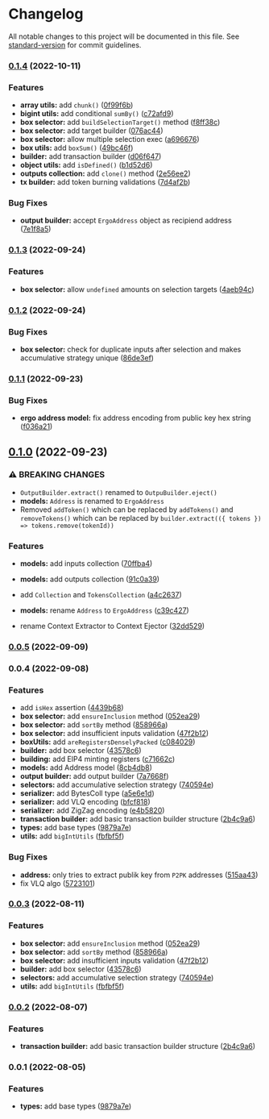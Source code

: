 # Changelog

All notable changes to this project will be documented in this file. See [standard-version](https://github.com/conventional-changelog/standard-version) for commit guidelines.

### [0.1.4](https://github.com/capt-nemo429/flet/compare/v0.1.3...v0.1.4) (2022-10-11)


### Features

* **array utils:** add `chunk()` ([0f99f6b](https://github.com/capt-nemo429/flet/commit/0f99f6b5b0f9469809193c448f431d42d64b93e5))
* **bigint utils:** add conditional `sumBy()` ([c72afd9](https://github.com/capt-nemo429/flet/commit/c72afd9c88fcd99e21dd6e0b597d704b2e685022))
* **box selector:** add `buildSelectionTarget()` method ([f8ff38c](https://github.com/capt-nemo429/flet/commit/f8ff38c12f153788be08e6981b7eb2938ca75acf))
* **box selector:** add target builder ([076ac44](https://github.com/capt-nemo429/flet/commit/076ac440f6f44c1c5dd18e7227e84cc3f461647e))
* **box selector:** allow multiple selection exec ([a696676](https://github.com/capt-nemo429/flet/commit/a6966767eb2faf8cc1b8661445bdc391fda0f907))
* **box utils:** add `boxSum()` ([49bc46f](https://github.com/capt-nemo429/flet/commit/49bc46fb813c4a4a1a676f3c297b9e9865b84c3f))
* **builder:** add transaction builder ([d06f647](https://github.com/capt-nemo429/flet/commit/d06f64733185d489c0e1e123b1ec26bd3e663da2))
* **object utils:** add `isDefined()` ([b1d52d6](https://github.com/capt-nemo429/flet/commit/b1d52d6bac8ffb499c379f987ec8f70db379dd94))
* **outputs collection:** add `clone()` method ([2e56ee2](https://github.com/capt-nemo429/flet/commit/2e56ee2110bbe3598d70309cf15e7d3f68df172c))
* **tx builder:** add token burning validations ([7d4af2b](https://github.com/capt-nemo429/flet/commit/7d4af2becdd7e51d543f72747ab1d7eabe04bd2a))


### Bug Fixes

* **output builder:** accept `ErgoAddress` object as recipiend address ([7e1f8a5](https://github.com/capt-nemo429/flet/commit/7e1f8a5e861dc6e78be203e5df215bfd08693257))

### [0.1.3](https://github.com/capt-nemo429/flet/compare/v0.1.2...v0.1.3) (2022-09-24)


### Features

* **box selector:** allow `undefined` amounts on selection targets ([4aeb94c](https://github.com/capt-nemo429/flet/commit/4aeb94c78265275951a43ce89e8e1e98d69d7bb2))

### [0.1.2](https://github.com/capt-nemo429/flet/compare/v0.1.1...v0.1.2) (2022-09-24)


### Bug Fixes

* **box selector:** check for duplicate inputs after selection and makes accumulative strategy unique ([86de3ef](https://github.com/capt-nemo429/flet/commit/86de3ef262d7f3aa557e8ae2520092a12f0ecca6))

### [0.1.1](https://github.com/capt-nemo429/flet/compare/v0.1.0...v0.1.1) (2022-09-23)


### Bug Fixes

* **ergo address model:** fix address encoding from public key hex string ([f036a21](https://github.com/capt-nemo429/flet/commit/f036a21e68764f9de74e20040dc20babad259f6d))

## [0.1.0](https://github.com/capt-nemo429/flet/compare/v0.0.5...v0.1.0) (2022-09-23)


### ⚠ BREAKING CHANGES

* `OutputBuilder.extract()` renamed to `OutpuBuilder.eject()`
* **models:** `Address` is renamed to `ErgoAddress`
* Removed `addToken()` which can be replaced by `addTokens()` and `removeTokens()`
which can be replaced by `builder.extract(({ tokens }) => tokens.remove(tokenId))`

### Features

* **models:** add inputs collection ([70ffba4](https://github.com/capt-nemo429/flet/commit/70ffba4f26b8706fb6e177e575de6867b4a74766))
* **models:** add outputs collection ([91c0a39](https://github.com/capt-nemo429/flet/commit/91c0a39fec80e9ad84605376bc44b4bf597f81de))


* add `Collection` and `TokensCollection` ([a4c2637](https://github.com/capt-nemo429/flet/commit/a4c263756d8dc7a998ccdd5adeeaa1b9b0f64b96))
* **models:** rename `Address` to `ErgoAddress` ([c39c427](https://github.com/capt-nemo429/flet/commit/c39c427df36963373c9337d6fd41ddc6aa7862c7))
* rename Context Extractor to Context Ejector ([32dd529](https://github.com/capt-nemo429/flet/commit/32dd529a99a77662d60484922ec3f9c028f33842))

### [0.0.5](https://github.com/capt-nemo429/flet/compare/v0.0.4...v0.0.5) (2022-09-09)

### 0.0.4 (2022-09-08)


### Features

* add `isHex` assertion ([4439b68](https://github.com/capt-nemo429/flet/commit/4439b68ae14231bdbdb6cc78306e5e965687ce28))
* **box selector:** add `ensureInclusion` method ([052ea29](https://github.com/capt-nemo429/flet/commit/052ea2945a9f9ab0316b5f53c8783adcd8f4f86a))
* **box selector:** add `sortBy` method ([858966a](https://github.com/capt-nemo429/flet/commit/858966a2922a799a10216592cd291da4173849f6))
* **box selector:** add insufficient inputs validation ([47f2b12](https://github.com/capt-nemo429/flet/commit/47f2b12e37e18391fe335c28bd38e611b4b555e6))
* **boxUtils:** add `areRegistersDenselyPacked` ([c084029](https://github.com/capt-nemo429/flet/commit/c0840290fa27b2acf37468fa11a386b86597d3da))
* **builder:** add box selector ([43578c6](https://github.com/capt-nemo429/flet/commit/43578c678beab298fb02a23a90c4e9d88037f194))
* **building:** add EIP4 minting registers ([c71662c](https://github.com/capt-nemo429/flet/commit/c71662ceb216360db21b177e40cb277816e82d58))
* **models:** add Address model ([8cb4db8](https://github.com/capt-nemo429/flet/commit/8cb4db8ee78be4d421dafd76b919af0d209c4073))
* **output builder:** add output builder ([7a7668f](https://github.com/capt-nemo429/flet/commit/7a7668f974bbdfa1fd945ee9055d9bfb3c1a3bc4))
* **selectors:** add accumulative selection strategy ([740594e](https://github.com/capt-nemo429/flet/commit/740594e03d92c7e5e0bc8112127c66dcf7c187e4))
* **serializer:** add BytesColl type ([a5e6e1d](https://github.com/capt-nemo429/flet/commit/a5e6e1d80ad82cd80d8a960ac1dfa68da6f108bf))
* **serializer:** add VLQ encoding ([bfcf818](https://github.com/capt-nemo429/flet/commit/bfcf818818a599e4d9835a0858c2ee4d409e94bb))
* **serializer:** add ZigZag encoding ([e4b5820](https://github.com/capt-nemo429/flet/commit/e4b582006d5087a96c94a69f710170b5e664066c))
* **transaction builder:** add basic transaction builder structure ([2b4c9a6](https://github.com/capt-nemo429/flet/commit/2b4c9a6c743110f8850b3313d99142b8005a1e4f))
* **types:** add base types ([9879a7e](https://github.com/capt-nemo429/flet/commit/9879a7e54ce2e63ed5e45b0db989cc8ebc6c3f5f))
* **utils:** add `bigIntUtils` ([fbfbf5f](https://github.com/capt-nemo429/flet/commit/fbfbf5f9863d8510a80ad60ae49aae46093e5de2))


### Bug Fixes

* **address:** only tries to extract publik key from `P2PK` addresses ([515aa43](https://github.com/capt-nemo429/flet/commit/515aa43613abab17f08458fac3037f017b84ef32))
* fix VLQ algo ([5723101](https://github.com/capt-nemo429/flet/commit/5723101e329dcfecb197346452daca49a9dd4768))

### [0.0.3](https://github.com/capt-nemo429/flet/compare/v0.0.2...v0.0.3) (2022-08-11)


### Features

* **box selector:** add `ensureInclusion` method ([052ea29](https://github.com/capt-nemo429/flet/commit/052ea2945a9f9ab0316b5f53c8783adcd8f4f86a))
* **box selector:** add `sortBy` method ([858966a](https://github.com/capt-nemo429/flet/commit/858966a2922a799a10216592cd291da4173849f6))
* **box selector:** add insufficient inputs validation ([47f2b12](https://github.com/capt-nemo429/flet/commit/47f2b12e37e18391fe335c28bd38e611b4b555e6))
* **builder:** add box selector ([43578c6](https://github.com/capt-nemo429/flet/commit/43578c678beab298fb02a23a90c4e9d88037f194))
* **selectors:** add accumulative selection strategy ([740594e](https://github.com/capt-nemo429/flet/commit/740594e03d92c7e5e0bc8112127c66dcf7c187e4))
* **utils:** add `bigIntUtils` ([fbfbf5f](https://github.com/capt-nemo429/flet/commit/fbfbf5f9863d8510a80ad60ae49aae46093e5de2))

### [0.0.2](https://github.com/capt-nemo429/flet/compare/v0.0.1...v0.0.2) (2022-08-07)


### Features

* **transaction builder:** add basic transaction builder structure ([2b4c9a6](https://github.com/capt-nemo429/flet/commit/2b4c9a6c743110f8850b3313d99142b8005a1e4f))

### 0.0.1 (2022-08-05)


### Features

* **types:** add base types ([9879a7e](https://github.com/capt-nemo429/flet/commit/9879a7e54ce2e63ed5e45b0db989cc8ebc6c3f5f))
